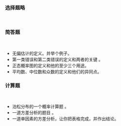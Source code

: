 ### <strong>选择题略</strong>
​

 ### <strong>简答题</strong>
​

 -  无偏估计的定义。并举个例子。 
-  第一类错误和第二类错误的定义和两者的关键 。 
-  正态概率图的定义和他的至少三个用途。 
-  平均数、中位数和众数的定义和他们的异同点。 
​

 ### <strong>计算题</strong>
​

 -  泊松分布的一个概率计算题 。 
-  一道方差分析的题目 。 
-  一道单因素的方差分析，让你把表格完成，并作出结论。 
